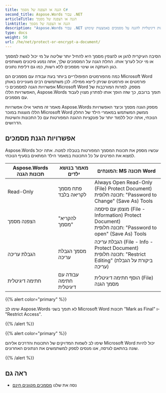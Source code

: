```yaml
---
title: הגנה או הצפנה של מסמך C#
second_title: Aspose.Words עבור .NET
articleTitle: הגנה או הצפנה של מסמך
linktitle: הגנה או הצפנה של מסמך
description: "Aspose.Words עבור .NET מספק לקריאה בלבד, הצפנה מסמך, הגבלת עריכה וחתימות דיגיטליות להגנה על מסמכים באמצעות שימוש C#. Aspose.Words תומך ברוב אפשרויות הגנת מילים"
type: docs
weight: 50
url: /he/net/protect-or-encrypt-a-document/
---
```


הסיבה העיקרית להגן או להצפין מסמך היא להחיל יותר שליטה על מי יכול לגשת למסמך או מי יכול לערוך אותו. החלת הגנה על המסמכים שלך, אתה נמנע סיכונים משותפים כגון העתקה או שינוי מסמכים ללא רשות, כמו גם דליפת נתונים.

כמה מהפורמטים הפופולריים ביותר בעת עבודה עם מסמכים הם Microsoft Word פורמטים או פורמטים שניתן לייצא ממילה. לכן משתמשים רבים מעוניינים באותן אפשרויות הגנה למסמכים כי Microsoft Word מספק. למרות המורכבות של האפשרויות הללו, Aspose.Words תומך ברובם, כך שזה הופך אותו לפתרון מצוין לעבוד עם מסמכים.

מאמר זה מתאר אילו אפשרויות Aspose.Words מספק הגנה מסמך וכיצד האפשרויות הללו מוצגות במוכר Microsoft Word ממשק המשתמש במאמרי הילד של החלק הנוכחי, אתה יכול ללמוד יותר על פונקציות ההגנה המפורטות עם כל התכונות והשיטות הדרושים.

## אפשרויות הגנת מסמכים

Aspose.Words עכשיו מספק את תכונות המסמך המפורטות בטבלה למטה. אתה יכול למצוא את הפרטים על כל התכונות במאמר הילד המתאים בסעיף הנוכחי.

|  Aspose.Words תכונות הגנה |  מאמר בנושא ילדים |  המונחים: MS תכונה Word |
|  -------------------------------  |  ------------------------------  |  ------------------------------------------------------------  |
|  Read-Only |  פתח מסמך לקריאה בלבד |  Always Open Read-Only (File) Protect Document)<br/>תכונה חלופית: "Password to Change" (Save As) Tools |
|  הצפנה מסמך |  "להקריא מסמך" |  מוצפן עם סיסמה (File - Information) Protect Document)<br/>תכונה חלופית: "Password to open" (Save As) Tools |
|  הגבלת עריכה |  מסמך הגבלת עריכה |  הגבלת עריכה (File - Info - Protect Document)<br/>תכונה חלופית: "Restrict Editing" (ביקורת על הגבלת עריכה) |
|  חתימה דיגיטלית |  עבודה עם חתימה דיגיטלית |  הוסף חתימה דיגיטלית (File) מסמך הגנה |

{{% alert color="primary" %}}

שימו לב Aspose.Words לא תומך בשני Microsoft Word תכונות "Mark as Final" ו-"Restrict Access".

{{% /alert %}}

{{% alert color="primary" %}}

שימו לב לשמות המדויקים של התכונות והדרכים אליהם Microsoft Word יכול להיות שונה בהתאם לגרסה, אנו מנסים לספק למשתמשים את הנתונים האחרונים.

{{% /alert %}}

## ראה גם

* נסה את שלנו [מסמכים מקוונים חינם](https://products.aspose.app/words/unlock)
